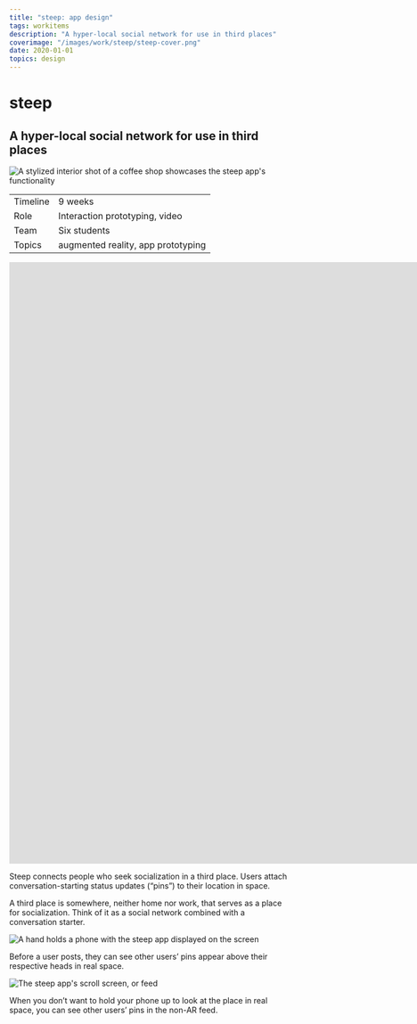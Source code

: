 ```yaml
---
title: "steep: app design"
tags: workitems
description: "A hyper-local social network for use in third places"
coverimage: "/images/work/steep/steep-cover.png"
date: 2020-01-01
topics: design
---
```

<style>
	img.hasborder {
		border: 1px dashed black;
		padding: .3rem;
	}
</style>

# steep

## A hyper-local social network for use in third places

<img src="/images/work/steep/hero_image.png" alt="A stylized interior shot of a coffee shop showcases the steep app's functionality">

| | |
|---|---|
| Timeline | 9 weeks |
| Role | Interaction prototyping, video |
| Team | Six students |
| Topics | augmented reality, app prototyping |

<iframe style="aspect-ratio: 1920 / 1080" width="1920" src="https://www.youtube.com/embed/BfLDSPceglw" title="YouTube video player" frameborder="0" allow="accelerometer; autoplay; clipboard-write; encrypted-media; gyroscope; picture-in-picture; web-share" allowfullscreen></iframe>

Steep connects people who seek socialization in a third place. Users attach conversation-starting status updates (&ldquo;pins&rdquo;) to their location in space.

<p class="caption">A third place is somewhere, neither home nor work, that serves as a place for socialization. Think of it as a social network combined with a conversation starter.</p>

![A hand holds a phone with the steep app displayed on the screen](/images/work/steep/hand_holding_phone.png)

<p class="caption">Before a user posts, they can see other users’ pins appear above their respective heads in real space.</p>

![The steep app's scroll screen, or feed](/images/work/steep/scrollscreen.png)

<p class="caption">When you don’t want to hold your phone up to look at the place in real space, you can see other users’ pins in the non-AR feed.</p>